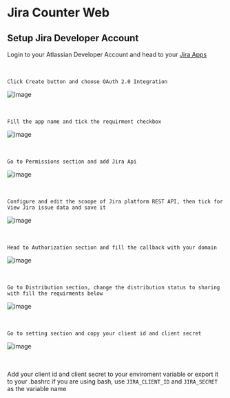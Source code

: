 # Jira Counter Web

## Setup Jira Developer Account

Login to your Atlassian Developer Account and head to your [Jira Apps](https://developer.atlassian.com/console/myapps/)

</br></br>
`Click Create button and choose OAuth 2.0 Integration`<p>
![image](https://user-images.githubusercontent.com/31397565/202491237-cb44a95d-0f2e-4de3-8d77-bd6899a7d83e.png)

</br></br>
`Fill the app name and tick the requirment checkbox`<p>
![image](https://user-images.githubusercontent.com/31397565/202492570-f1229234-f9cd-4c82-8fb2-5e2fa4d16748.png)

</br></br>
`Go to Permissions section and add Jira Api`<p>
![image](https://user-images.githubusercontent.com/31397565/202494554-23cffe54-75ad-490c-8756-b49090e77fd4.png)

</br></br>
`Configure and edit the scoope of Jira platform REST API, then tick for View Jira issue data and save it`<p>
![image](https://user-images.githubusercontent.com/31397565/202496201-dbabb0ce-f86b-41b9-88db-073025c23db3.png)

</br></br>
`Head to Authorization section and fill the callback with your domain`<p>
![image](https://user-images.githubusercontent.com/31397565/202493856-3ac5e197-da8e-4568-9c79-b687ffdb5ea3.png)

</br></br>
`Go to Distribution section, change the distribution status to sharing with fill the requirments below`<p>
![image](https://user-images.githubusercontent.com/31397565/202497139-947a06cf-ffc5-4593-8e37-0eaeed5b1a96.png)

</br></br>
`Go to setting section and copy your client id and client secret`<p>
![image](https://user-images.githubusercontent.com/31397565/202499129-de25db6a-63a1-43ff-9f58-111eacff6cad.png)

</br></br>
Add your client id and client secret to your enviroment variable or export it to your .bashrc if you are using bash, use `JIRA_CLIENT_ID` and `JIRA_SECRET` as the variable name<p>

